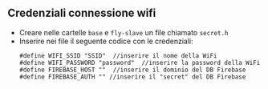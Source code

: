 ## Credenziali connessione wifi
- Creare nelle cartelle `base` e `fly-slave` un file chiamato `secret.h`
- Inserire nei file il seguente codice con le credenziali:
  ```
  #define WIFI_SSID "SSID"  //inserire il nome della WiFi
  #define WIFI_PASSWORD "password"  //inserire la password della WiFi
  #define FIREBASE_HOST ""  //inserire il dominio del DB Firebase
  #define FIREBASE_AUTH "" //inserire il "secret" del DB Firebase
  ```